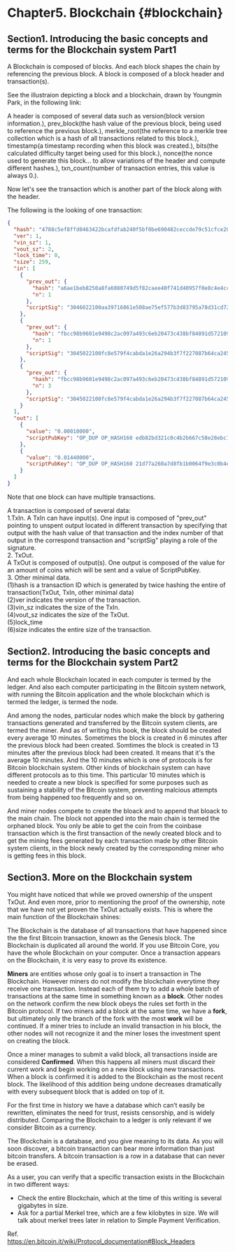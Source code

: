 # Chapter5. Blockchain {#blockchain}

## Section1. Introducing the basic concepts and terms for the Blockchain system Part1 

A Blockchain is composed of blocks. And each block shapes the chain by referencing the previous block. A block is composed of a block header and transaction(s). 

See the illustraion depicting a block and a blockchain, drawn by Youngmin Park, in the following link:


A header is composed of several data such as version(block version information.), prev_block(the hash value of the previous block, being used to reference the previous block.), merkle_root(the reference to a merkle tree collection which is a hash of all transactions related to this block.), timestamp(a timestamp recording when this block was created.), bits(the calculated difficulty target being used for this block.), nonce(the nonce used to generate this block… to allow variations of the header and compute different hashes.), txn_count(number of transaction entries, this value is always 0.).


Now let's see the transaction which is another part of the block along with the header.

The following is the looking of one transaction:  
```json
{
  "hash": "4788c5ef8ffd0463422bcafdfab240f5bf0be690482ceccde79c51cfce209edd",
  "ver": 1,
  "vin_sz": 1,
  "vout_sz": 2,
  "lock_time": 0,
  "size": 259,
  "in": [
    {
      "prev_out": {
        "hash": "a6ae1beb8250a8fa6080749d5f82caee40f741d40957f0e8c4e4cc88830672ad",
        "n": 1
      },
      "scriptSig": "3046022100aa39716861e508ae75ef577b3d83795a78d31cd72af0310b12ef8084cc16c9b8022100da72f62cdbd1b8d41cb4f8090e8c3b2929714279b3570962351dfbb739c2724601 0485c05717a0d35b2931c1395e9dcfffed3e67decff429477c48f6352da314c109ce0074bd1b991dd462ba16dbe9e4227193d35cc9342ea67f1b481054e345eef0"
    },
	{
      "prev_out": {
        "hash": "fbcc98b9601e9498c2ac097a493c6eb20473c438bf84891d572109335792198d",
        "n": 1
      },
      "scriptSig": "3045022100fc8e579f4cabda1e26a294b3f7f227087b64ca2451155b8747bd1f6c96780d6d022041912d38512030e1ec1d3df6b8d91d8b9aa4c564642fd7cafc48f97fd550100101 0482d593f88a39160eaed14470ee4dad283c29e88d9abb904f953115b1a93d6f3881d6f8c29c53ddb30b2d1c6b657068d60a93ed240d5efca247836f6395807bcd"
    },
	{
      "prev_out": {
        "hash": "fbcc98b9601e9498c2ac097a493c6eb20473c438bf84891d572109335792198d",
        "n": 3
      },
      "scriptSig": "3045022100fc8e579f4cabda1e26a294b3f7f227087b64ca2451155b8747bd1f6c96780d6d022041912d38512030e1ec1d3df6b8d91d8b9aa4c564642fd7cafc48f97fd550100101 0482d593f88a39160eaed14470ee4dad283c29e88d9abb904f953115b1a93d6f3881d6f8c29c53ddb30b2d1c6b657068d60a93ed240d5efca247836f6395807bcd"
    }
  ],
  "out": [
    {
      "value": "0.00010000",
      "scriptPubKey": "OP_DUP OP_HASH160 edb82bd321c0c4b2b667c58e28ebc113d9bb38cd OP_EQUALVERIFY OP_CHECKSIG"
    },
    {
      "value": "0.01440000",
      "scriptPubKey": "OP_DUP OP_HASH160 21d77a260a7d8fb1b0064f9e3c0b4e46a44e8199 OP_EQUALVERIFY OP_CHECKSIG"
    }
  ]
}
```
Note that one block can have multiple transactions.

A transaction is composed of several data:  
1.TxIn.
A TxIn can have input(s). One input is composed of "prev_out" pointing to unspent output located in different transaction by specifying that output with the hash value of that transaction and the index number of that output in the correspond transaction and "scriptSig" playing a role of the signature.  
2. TxOut.  
A TxOut is composed of output(s). One output is composed of the value for an amount of coins which will be sent and a value of ScriptPubKey.  
3. Other minimal data.  
(1)hash is a transaction ID which is generated by twice hashing the entire of transaction(TxOut, TxIn, other minimal data)  
(2)ver indicates the version of the transaction.  
(3)vin_sz indicates the size of the TxIn.  
(4)vout_sz indicates the size of the TxOut.  
(5)lock_time  
(6)size indicates the entire size of the transaction.


## Section2. Introducing the basic concepts and terms for the Blockchain system Part2

And each whole Blockchain located in each computer is termed by the ledger. And also each computer participating in the Bitcoin system network, with running the Bitcoin application and the whole blockchain which is termed the ledger, is termed the node.  

And among the nodes, particular nodes which make the block by gathering transactions generated and transferred by the Bitcoin system clients, are termed the miner. And as of writing this book, the block should be created every average 10 minutes. Sometimes the block is created in 6 minutes after the previous block had been created. Somtimes the block is created in 13 minutes after the previous block had been created. It means that it's the average 10 minutes. And the 10 minutes which is one of protocols is for Bitcoin blockchain system. Other kinds of blockchain system can have different protocols as to this time. This particular 10 minutes which is needed to create a new block is specified for some purposes such as sustaining a stability of the Bitcoin system, preventing malcious attempts from being happened too frequently and so on.  

And miner nodes compete to create the bloack and to append that bloack to the main chain. The block not appended into the main chain is termed the orphaned block. You only be able to get the coin from the coinbase transaction which is the first transaction of the newly created block and to get the mining fees generated by each transaction made by other Bitcoin system clients, in the block newly created by the corresponding miner who is getting fees in this block.


## Section3. More on the Blockchain system

You might have noticed that while we proved ownership of the unspent TxOut. And even more, prior to mentioning the proof of the ownership, note that we have not yet proven the TxOut actually exists. This is where the main function of the Blockchain shines:

The Blockchain is the database of all transactions that have happened since the the first Bitcoin transaction, known as the Genesis block. The Blockchain is duplicated all around the world. If you use Bitcoin Core, you have the whole Blockchain on your computer. Once a transaction appears on the Blockchain, it is very easy to prove its existence.

**Miners** are entities whose only goal is to insert a transaction in The Blockchain. However miners do not modify the blockchain everytime they receive one transaction. Instead each of them try to add a whole batch of transactions at the same time in something known as a **block**. Other nodes on the network confirm the new block obeys the rules set forth in the Bitcoin protocol. If two miners add a block at the same time, we have a **fork**, but ultimately only the branch of the fork with the most **work** will be continued. If a miner tries to include an invalid transaction in his block, the other nodes will not recognize it and the miner loses the investment spent on creating the block.

Once a miner manages to submit a valid block, all transactions inside are considered **Confirmed**. When this happens all miners must discard their current work and begin working on a new block using new transactions. When a block is confirmed it is added to the Blockchain as the most recent block. The likelihood of this addition being undone decreases dramatically with every subsequent block that is added on top of it.

For the first time in history we have a database which can’t easily be rewritten, eliminates the need for trust, resists censorship, and is widely distributed. Comparing the Blockchain to a ledger is only relevant if we consider Bitcoin as a currency.

The Blockchain is a database, and you give meaning to its data. As you will soon discover, a bitcoin transaction can bear more information than just bitcoin transfers. A bitcoin transaction is a row in a database that can never be erased.

As a user, you can verify that a specific transaction exists in the Blockchain in two different ways:

*   Check the entire Blockchain, which at the time of this writing is several gigabytes in size.
*   Ask for a partial Merkel tree, which are a few kilobytes in size. We will talk about merkel trees later in relation to Simple Payment Verification.


Ref.  
https://en.bitcoin.it/wiki/Protocol_documentation#Block_Headers

